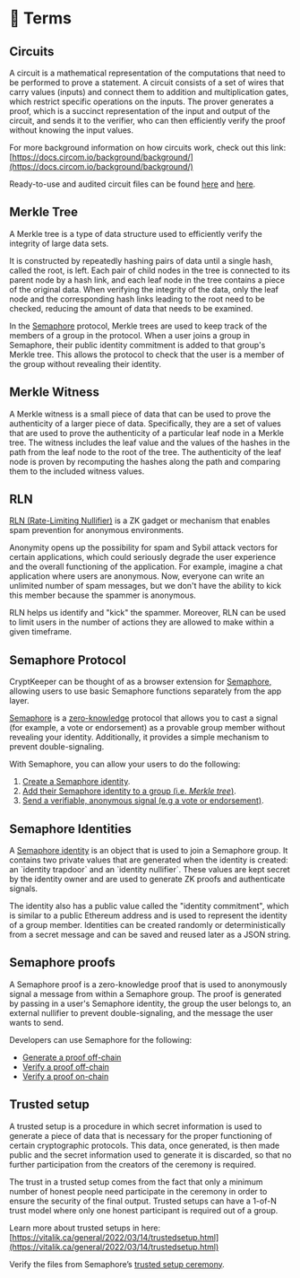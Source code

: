 # 📘 Terms

## Circuits

A circuit is a mathematical representation of the computations that need to be performed to prove a statement. A circuit consists of a set of wires that carry values (inputs) and connect them to addition and multiplication gates, which restrict specific operations on the inputs. The prover generates a proof, which is a succinct representation of the input and output of the circuit, and sends it to the verifier, who can then efficiently verify the proof without knowing the input values.

&#x20;For more background information on how circuits work, check out this link: [https://docs.circom.io/background/background/](https://docs.circom.io/background/background/)

&#x20;Ready-to-use and audited circuit files can be found [here](http://www.trusted-setup-pse.org/) and [here](https://drive.google.com/file/d/1Yi14jwly70VwMSuqJrPCc3j15MWeE7mc/view?usp=sharing).

&#x20;

## Merkle Tree

A Merkle tree is a type of data structure used to efficiently verify the integrity of large data sets.&#x20;

It is constructed by repeatedly hashing pairs of data until a single hash, called the root, is left. Each pair of child nodes in the tree is connected to its parent node by a hash link, and each leaf node in the tree contains a piece of the original data. When verifying the integrity of the data, only the leaf node and the corresponding hash links leading to the root need to be checked, reducing the amount of data that needs to be examined.&#x20;

In the [Semaphore](https://semaphore.appliedzkp.org/docs/introduction) protocol, Merkle trees are used to keep track of the members of a group in the protocol. When a user joins a group in Semaphore, their public identity commitment is added to that group's Merkle tree. This allows the protocol to check that the user is a member of the group without revealing their identity.

&#x20;&#x20;

## Merkle Witness

A Merkle witness is a small piece of data that can be used to prove the authenticity of a larger piece of data. Specifically, they are a set of values that are used to prove the authenticity of a particular leaf node in a Merkle tree. The witness includes the leaf value and the values of the hashes in the path from the leaf node to the root of the tree. The authenticity of the leaf node is proven by recomputing the hashes along the path and comparing them to the included witness values.

&#x20;

## RLN

[RLN (Rate-Limiting Nullifier)](https://rate-limiting-nullifier.github.io/rln-docs/) is a ZK gadget or mechanism that enables spam prevention for anonymous environments.

&#x20;Anonymity opens up the possibility for spam and Sybil attack vectors for certain applications, which could seriously degrade the user experience and the overall functioning of the application. For example, imagine a chat application where users are anonymous. Now, everyone can write an unlimited number of spam messages, but we don't have the ability to kick this member because the spammer is anonymous.

&#x20;RLN helps us identify and "kick" the spammer. Moreover, RLN can be used to limit users in the number of actions they are allowed to make within a given timeframe.

&#x20;&#x20;

## Semaphore Protocol

CryptKeeper can be thought of as a browser extension for [Semaphore, ](https://semaphore.appliedzkp.org/docs/introduction)allowing users to use basic Semaphore functions separately from the app layer.

&#x20;[Semaphore](https://github.com/semaphore-protocol/semaphore) is a [zero-knowledge](https://z.cash/technology/zksnarks) protocol that allows you to cast a signal (for example, a vote or endorsement) as a provable group member without revealing your identity. Additionally, it provides a simple mechanism to prevent double-signaling.

&#x20;With Semaphore, you can allow your users to do the following:

1. [Create a Semaphore identity](https://semaphore.appliedzkp.org/docs/guides/identities).
2. [Add their Semaphore identity to a group (i.e. _Merkle tree_)](https://semaphore.appliedzkp.org/docs/guides/groups).
3. [Send a verifiable, anonymous signal (e.g a vote or endorsement)](https://semaphore.appliedzkp.org/docs/guides/proofs).

&#x20;&#x20;

## Semaphore Identities

A [Semaphore identity](https://semaphore.appliedzkp.org/docs/guides/identities) is an object that is used to join a Semaphore group. It contains two private values that are generated when the identity is created: an \`identity trapdoor\` and an \`identity nullifier\`. These values are kept secret by the identity owner and are used to generate ZK proofs and authenticate signals.

&#x20;The identity also has a public value called the "identity commitment", which is similar to a public Ethereum address and is used to represent the identity of a group member. Identities can be created randomly or deterministically from a secret message and can be saved and reused later as a JSON string.

&#x20;

## Semaphore proofs

A Semaphore proof is a zero-knowledge proof that is used to anonymously signal a message from within a Semaphore group. The proof is generated by passing in a user's Semaphore identity, the group the user belongs to, an external nullifier to prevent double-signaling, and the message the user wants to send.

&#x20;Developers can use Semaphore for the following:

- [Generate a proof off-chain](https://semaphore.appliedzkp.org/docs/guides/proofs#generate-a-proof-off-chain)
- [Verify a proof off-chain](https://semaphore.appliedzkp.org/docs/guides/proofs#verify-a-proof-off-chain)
- [Verify a proof on-chain](https://semaphore.appliedzkp.org/docs/guides/proofs#verify-a-proof-on-chain)

&#x20;&#x20;

## Trusted setup

A trusted setup is a procedure in which secret information is used to generate a piece of data that is necessary for the proper functioning of certain cryptographic protocols. This data, once generated, is then made public and the secret information used to generate it is discarded, so that no further participation from the creators of the ceremony is required.

&#x20;The trust in a trusted setup comes from the fact that only a minimum number of honest people need participate in the ceremony in order to ensure the security of the final output. Trusted setups can have a 1-of-N trust model where only one honest participant is required out of a group.

&#x20;Learn more about trusted setups in here: [https://vitalik.ca/general/2022/03/14/trustedsetup.html](https://vitalik.ca/general/2022/03/14/trustedsetup.html)

&#x20;Verify the files from Semaphore’s [trusted setup ceremony](https://storage.googleapis.com/trustedsetup-a86f4.appspot.com/semaphore/semaphore_top_index.html).

&#x20;

&#x20;
